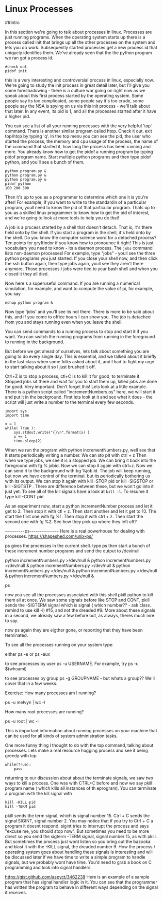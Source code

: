 # Linux Processes

##Intro

In this section we're going to talk about processes in linux. Processes are just running programs.
When the operating system starts up there is a process called init that brings up all the other processes on the system and lets you do work.
Subsequently started processes get a new process id that uniquely identifies them. We've already seen that the the python program we ran got a process id.

```
#check out
pidof init
```

this is a very interesting and controversial process in linux, especially now. We're going to study the init process in great detail later, but I'll give you some foreshadowing - there is a culture war going on right now as we speak about this first process started by the operating system. Some people say its too complicated, some people say it's too crude, some people say the NSA is spying on us via this init process - we'll talk about that later. In any event, its pid is 1, and all the processes started after it have a higher pid.

You can see a list of all your running processes with the very helpful 'top' command. There is another similar program called htop. Check it out.
exit top/htop by typing 'q'. In the top menu you can see the pid, the user who started the process, the memory and cpu usage of the process, the name of the command that started it, how long the process has been running and more. You already know how to get the pidof a running program by typing pidof program name. Start multiple python programs and then type pidof python, and you'll see a bunch of them. 

```
python program.py &
python program.py &
python program.py &
pidof python
100 200 300
```

Then it's up to you as a programmer to determine which one it is you're after! For example, if you want to write to the standardin of a particular program, youll need to know the pid of that particular program. Thats up to you as a skilled linux programmer to know how to get the pid of interest, and we're going to look at more tools to help you do that!

A job is a process started by a shell that doesn't detach. That is, it's there held onto by the shell. If you start a program in the shell, it's held onto by the shell. Do you know the computer science word for a detached process? Ten points for gryffindor if you know how to pronounce it right! This is just vocabulary you need to know - its a daemon process. The `jobs` command lists non-daemon processes! For example, type "jobs" - youll see the three python programs you just started. If you close your shell now, and then click the ssh button again, then type jobs again, youll see they aren't there anymore. Those processes / jobs were tied to your bash shell and when you closed it they all died.

Now here's a superuseful command. If you are running a numerical simulation, for example, and want to compute the value of pi, for example, you say

```
nohup python program &
```

Now type 'jobs' and you'll see its not there. There is more to be said about this, and if you come to office hours I can show you. The job is detached from you and stays running even when you leave the shell.

You can send commands to a running process to stop and start it if you want. You can switch the running programs from running in the foreground to running in the background.

But before we get ahead of ourselves, lets talk about something you are going to do every single day. This is essential, and we talked about it briefly in the last class when some folks asked about it, and I had to fight my urge to start talking about it so I just brushed it off.

Ctrl+Z is to stop a process, ctl+C is to kill it for good, to terminate it. Stopped jobs sit there and wait for you to start them up, killed jobs are done for good. Very important. Don't forget this! Lets look at a little example. There is a python script called "incrementNumbers.py" here, we will start it and put it in the background. First lets look at it and see what it does - the script will just write a number to the terminal every few seconds.

```
import sys
import time

x = 1
while( True ):
    sys.stdout.write("{}\n".format(x) )
    x += 1 
    time.sleep(2)
```

When we run the program with python incrementNumbers.py, well see that it starts periodically writing a number. We can sto pit with ctrl + z
Then when we type jobs, we see it is a stopped job. We can bring it back into the foreground with fg % jobid. Now we can stop it again with ctrl+z. Now we can send it to the background with bg %job id. The job will keep running, but now we have control of the terminal. but its periodically bothering us with its output. We can stop it again with kill -STOP pid or kill -SIGSTOP or kill -SIGTSTP . There are difference between these, but we won't go into it just yet. To see all of the kill signals have a look at `kill -l`.  To resume it type kill -CONT pid

As an experiment now, start a python incrementNumber process and let it get to 2. Then stop it with ctl + z. Then start another and let it get to 10. The start the first one with fg %1. Then stop it with ctrl + z. Then start the second one with fg %2. See how they pick up where they left off?

----------ps---------------
Here is a real powerhouse for dealing with processes.
https://shapeshed.com/unix-ps/

ps gives the processes in the current shell. 
type
ps
then start a bunch of these increment number programs and send the output to /dev/null

python incrementNumbers.py >/dev/null &
python incrementNumbers.py >/dev/null &
python incrementNumbers.py >/dev/null &
python incrementNumbers.py >/dev/null &
python incrementNumbers.py >/dev/null &
python incrementNumbers.py >/dev/null &

ps

now you see all the processes associated with this shell
pkill python to kill them all at once. We saw some signals before like STOP and CONT, pkill sends the -SIGTERM signal which is signal  ( which number?? - ask class. remind to use kill -l) #15, and not the dreaded #9. More about these signals in a second, we already saw a few before but, as always, theres much mre to say.

now ps again
they are eigther gone, or reporting that they have been terminated.


To see all the processes running on your system type:

either 
ps -e
or 
ps -aux

to see processes by user ps -u USERNAME. For example, try ps -u $(whoami)

to see processes by group ps -g GROUPNAME - but whats a group?? We'll cover that in a few weeks.

Exercise:
How many processes am I running? 

ps -u melvyn | wc -l

How many root processes are running? 

ps -u root | wc -l

This is important information about running processes on your machine that can be used for all kinds of system administration tasks.

One more funny thing  I thought to do with the top command, talking about processes. Lets make a real resource hogging process and see it being greedy with top

```
while(True):
    pass
```

returning to our discussion about about the terminate signals, we saw two ways to kill a process. One was with CTRL+C before and now we say pkill program name ( which kills all instances of th eprogram). You can terminate a program with the kill signal with 

```
kill -KILL pid
kill -TERM pid
```

pkill sends the term signal, which is signal number 15. Ctrl + C sends the signal SIGINT, signal number 2. You may notice that if you try to Ctrl + C a program it doesnt respond. sigint tries to interrupt the process and says "excuse me, you should stop now". But sometimes you need to be more direct so you send the sigterm -TERM signal, signal number 15, as with pkill. But sometimes the process just wont listen so you bring out the bazooka and blast it with the -KILL signal, the dreaded number 9. How the process / operating system goes about handling these signals is interesting and will be discussed later if we have time to write a simple program to handle signals, but we probably wont have time. You'd need to grab a book on C programming and look into signal handlers.

https://gist.github.com/aspyct/3462238 Here is an example of a sample program that has signal handler logic in it. You can see that the programmer has written the program to behave in different ways depending on the signal it receives.
